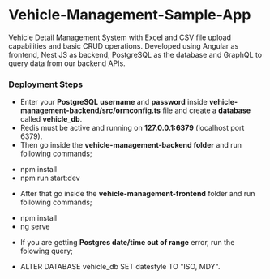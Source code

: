# Vehicle-Management-Sample-App
Vehicle Detail Management System with Excel and CSV file upload capabilities and basic CRUD operations. Developed using Angular as frontend, Nest JS as backend, PostgreSQL as the database and GraphQL to query data from our backend APIs.

### Deployment Steps
* Enter your **PostgreSQL** **username** and **password** inside **vehicle-management-backend/src/ormconfig.ts** file and create a **database** called **vehicle_db**.
* Redis must be active and running on **127.0.0.1:6379** (localhost port 6379).
* Then go inside the **vehicle-management-backend folder** and run following commands;
- npm install
- npm run start:dev
* After that go inside the **vehicle-management-frontend** folder and run following commands;
- npm install
- ng serve
* If you are getting **Postgres date/time out of range** error, run the folowing query;
- ALTER DATABASE vehicle_db SET datestyle TO "ISO, MDY".
